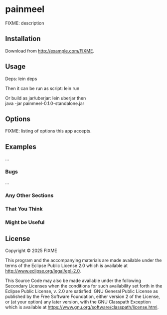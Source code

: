 # painmeel

FIXME: description

## Installation

Download from http://example.com/FIXME.

## Usage

Deps:
    lein deps

Then it can be run as script:
    lein run <url> <outputfile>

Or build as jar/uberjar:
    lein uberjar
then    
    java -jar painmeel-0.1.0-standalone.jar <url> <outputfile>

## Options

FIXME: listing of options this app accepts.

## Examples

...

### Bugs

...

### Any Other Sections
### That You Think
### Might be Useful

## License

Copyright © 2025 FIXME

This program and the accompanying materials are made available under the
terms of the Eclipse Public License 2.0 which is available at
http://www.eclipse.org/legal/epl-2.0.

This Source Code may also be made available under the following Secondary
Licenses when the conditions for such availability set forth in the Eclipse
Public License, v. 2.0 are satisfied: GNU General Public License as published by
the Free Software Foundation, either version 2 of the License, or (at your
option) any later version, with the GNU Classpath Exception which is available
at https://www.gnu.org/software/classpath/license.html.
